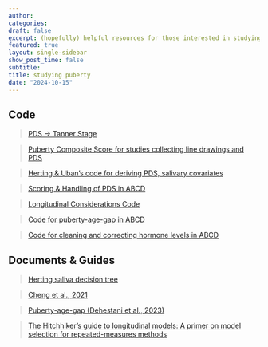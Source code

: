 ```yaml
---
author:
categories:
draft: false
excerpt: (hopefully) helpful resources for those interested in studying puberty 
featured: true
layout: single-sidebar
show_post_time: false
subtitle:
title: studying puberty
date: "2024-10-15"
---
```


## Code
> [PDS → Tanner Stage](https://github.com/clarefmccann/PDS_to_TS/blob/main/PDS_to_TS_abcd.Rmd)

> [Puberty Composite Score for studies collecting line drawings and PDS](https://github.com/dsnlab/TAG_scripts/blob/master/behavioral/pubertyQs/PubertyComposite_allwaves.R) 

> [Herting & Uban’s code for deriving PDS, salivary covariates](https://figshare.com/articles/software/R_scripts/12673754)

> [Scoring & Handling of PDS in ABCD](https://github.com/niamhmacsweeney/ABCD_puberty_depression/blob/master/prep/PREP_pds_R4.0.Rmd) 

> [Longitudinal Considerations Code](https://e-m-mccormick.github.io/static/longitudinal-primer/03-time.html#additional-considerations) 

> [Code for puberty-age-gap in ABCD](https://github.com/Niousha127-Dehestani/Puberty-age)

> [Code for cleaning and correcting hormone levels in ABCD](https://github.com/marjolein15/Cleaning-ABCD-hormone-data) 

## Documents & Guides
> [Herting saliva decision tree](https://pubmed.ncbi.nlm.nih.gov/33679599/)

> [Cheng et al., 2021](https://pubmed.ncbi.nlm.nih.gov/34025573/)

> [Puberty-age-gap (Dehestani et al., 2023)](https://www.sciencedirect.com/science/article/pii/S1878929323000324?via%3Dihub)

> [The Hitchhiker’s guide to longitudinal models: A primer on model selection for repeated-measures methods](https://www.sciencedirect.com/science/article/pii/S1878929323000865)